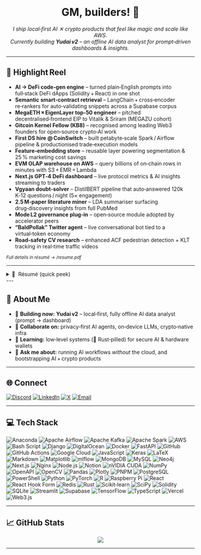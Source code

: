 <!-- -----------------------------------------------------------
📜 PRANAY KUNDU • @pranay5255
----------------------------------------------------------- -->

<h1 align="center">
  GM, builders! 👋
</h1>

<p align="center">
  <em>I ship local‑first AI ✕ crypto products that feel like magic and scale like AWS.<br>
  Currently building <strong>Yudai v2</strong> – an offline AI data analyst for prompt‑driven dashboards & insights.</em>
</p>

---

## 🚀 Highlight Reel
<!-- Quick, brag‑worthy wins that scream “10× builder” -->

- **AI → DeFi code‑gen engine** – turned plain‑English prompts into full‑stack DeFi dApps (Solidity + React) in one shot  
- **Semantic smart‑contract retrieval** – LangChain + cross‑encoder re‑rankers for auto‑validating snippets across a Supabase corpus  
- **MegaETH × EigenLayer top‑50 engineer** – pitched decentralised‑frontend EIP to Vitalik & Sriram (MEGAZU cohort)  
- **Gitcoin Kernel Fellow (KB8)** – recognised among leading Web3 founders for open‑source crypto‑AI work  
- **First DS hire @ CoinSwitch** – built petabyte‑scale Spark / Airflow pipeline & productionised trade‑execution models  
- **Feature‑embedding store** – reusable layer powering segmentation & 25 % marketing cost savings  
- **EVM OLAP warehouse on AWS** – query billions of on‑chain rows in minutes with S3 + EMR + Lambda  
- **Next.js GPT‑4 DeFi dashboard** – live protocol metrics & AI insights streaming to traders  
- **Vgyaan doubt‑solver** – DistilBERT pipeline that auto‑answered 120k K‑12 questions / night (5× engagement)  
- **2.5 M‑paper literature miner** – LDA summariser surfacing drug‑discovery insights from full PubMed  
- **Mode L2 governance plug‑in** – open‑source module adopted by accelerator peers  
- **“BaldPollak” Twitter agent** – live conversational bot tied to a virtual‑token economy  
- **Road‑safety CV research** – enhanced ACF pedestrian detection + KLT tracking in real‑time traffic videos  

<sub>*Full details in&nbsp;résumé → /resume.pdf*</sub>

---
<details>
<summary>📜 &nbsp;Résumé (quick peek)</summary>

> **Senior ML / Crypto Engineer** • 8 yrs in AI, 2 yrs in Web3  
> **Domains:** LLMs, on‑chain analytics, DeFi infra, distributed data systems  
> **Highlights:** Built prompt‑to‑dApp generator, petabyte‑scale EVM OLAP, MEGAETH top‑50, Gitcoin KB8 fellow  
> **Mission:** Democratise AI + crypto tooling through local‑first, privacy‑preserving software.

</details>
---

## 💫 About Me
- 🔭 **Building now:** **Yudai v2** – local‑first, fully offline AI data analyst (prompt → dashboard)  
- 🤝 **Collaborate on:** privacy‑first AI agents, on‑device LLMs, crypto‑native infra  
- 🧠 **Learning:** low‑level systems (🦀 Rust‑pilled) for secure AI & hardware wallets  
- 💬 **Ask me about:** running AI workflows *without* the cloud, and bootstrapping AI + crypto products  

---

## 🌐 Connect
[![Discord](https://img.shields.io/badge/Discord-%237289DA?style=for-the-badge&logo=discord&logoColor=white)](https://discord.gg/pranay5255)
[![LinkedIn](https://img.shields.io/badge/LinkedIn-%230077B5?style=for-the-badge&logo=linkedin&logoColor=white)](https://linkedin.com/in/pranay5255)
[![X](https://img.shields.io/badge/X-%23000000?style=for-the-badge&logo=x&logoColor=white)](https://x.com/pranay5255)
[![Email](https://img.shields.io/badge/Email-D14836?style=for-the-badge&logo=gmail&logoColor=white)](mailto:pranay5255@yahoo.com)

---

## 💻 Tech Stack
<!-- Full union of all technologies you listed – no badge left behind! -->
![Anaconda](https://img.shields.io/badge/Anaconda-%2344A833.svg?style=plastic&logo=anaconda&logoColor=white)
![Apache Airflow](https://img.shields.io/badge/Apache%20Airflow-017CEE?style=plastic&logo=apacheairflow&logoColor=white)
![Apache Kafka](https://img.shields.io/badge/Apache%20Kafka-000?style=plastic&logo=apachekafka)
![Apache Spark](https://img.shields.io/badge/Apache%20Spark-FDEE21?style=plastic&logo=apachespark&logoColor=black)
![AWS](https://img.shields.io/badge/AWS-%23FF9900.svg?style=plastic&logo=amazon-aws&logoColor=white)
![Bash Script](https://img.shields.io/badge/Bash%20Script-%23121011.svg?style=plastic&logo=gnu-bash&logoColor=white)
![Django](https://img.shields.io/badge/Django-%23092E20.svg?style=plastic&logo=django&logoColor=white)
![DigitalOcean](https://img.shields.io/badge/DigitalOcean-%230167ff.svg?style=plastic&logo=digitalocean&logoColor=white)
![Docker](https://img.shields.io/badge/Docker-%230db7ed.svg?style=plastic&logo=docker&logoColor=white)
![FastAPI](https://img.shields.io/badge/FastAPI-005571?style=plastic&logo=fastapi&logoColor=white)
![GitHub](https://img.shields.io/badge/GitHub-%23121011.svg?style=plastic&logo=github&logoColor=white)
![GitHub Actions](https://img.shields.io/badge/GitHub%20Actions-%232671E5.svg?style=plastic&logo=githubactions&logoColor=white)
![Google Cloud](https://img.shields.io/badge/Google%20Cloud-%234285F4.svg?style=plastic&logo=google-cloud&logoColor=white)
![JavaScript](https://img.shields.io/badge/JavaScript-%23323330.svg?style=plastic&logo=javascript&logoColor=%23F7DF1E)
![Keras](https://img.shields.io/badge/Keras-%23D00000.svg?style=plastic&logo=Keras&logoColor=white)
![LaTeX](https://img.shields.io/badge/LaTeX-%23008080.svg?style=plastic&logo=latex&logoColor=white)
![Markdown](https://img.shields.io/badge/Markdown-%23000000.svg?style=plastic&logo=markdown&logoColor=white)
![Matplotlib](https://img.shields.io/badge/Matplotlib-%23ffffff.svg?style=plastic&logo=matplotlib&logoColor=black)
![mlflow](https://img.shields.io/badge/mlflow-%23d9ead3.svg?style=plastic&logo=numpy&logoColor=blue)
![MongoDB](https://img.shields.io/badge/MongoDB-%234ea94b.svg?style=plastic&logo=mongodb&logoColor=white)
![MySQL](https://img.shields.io/badge/MySQL-4479A1.svg?style=plastic&logo=mysql&logoColor=white)
![Neo4j](https://img.shields.io/badge/Neo4j-008CC1.svg?style=plastic&logo=neo4j&logoColor=white)
![Next.js](https://img.shields.io/badge/Next.js-black?style=plastic&logo=next.js&logoColor=white)
![Nginx](https://img.shields.io/badge/Nginx-%23009639.svg?style=plastic&logo=nginx&logoColor=white)
![Node.js](https://img.shields.io/badge/Node.js-6DA55F.svg?style=plastic&logo=node.js&logoColor=white)
![Notion](https://img.shields.io/badge/Notion-%23000000.svg?style=plastic&logo=notion&logoColor=white)
![nVIDIA CUDA](https://img.shields.io/badge/CUDA-000000.svg?style=plastic&logo=nvidia&logoColor=green)
![NumPy](https://img.shields.io/badge/NumPy-%23013243.svg?style=plastic&logo=numpy&logoColor=white)
![OpenAPI](https://img.shields.io/badge/OpenAPI%20Spec-%23000000.svg?style=plastic&logo=openapiinitiative&logoColor=white)
![OpenCV](https://img.shields.io/badge/OpenCV-%23white.svg?style=plastic&logo=opencv&logoColor=white)
![Pandas](https://img.shields.io/badge/Pandas-%23150458.svg?style=plastic&logo=pandas&logoColor=white)
![Plotly](https://img.shields.io/badge/Plotly-%233F4F75.svg?style=plastic&logo=plotly&logoColor=white)
![PNPM](https://img.shields.io/badge/PNPM-%234a4a4a.svg?style=plastic&logo=pnpm&logoColor=f69220)
![PostgreSQL](https://img.shields.io/badge/Postgres-%23316192.svg?style=plastic&logo=postgresql&logoColor=white)
![PowerShell](https://img.shields.io/badge/PowerShell-%235391FE.svg?style=plastic&logo=powershell&logoColor=white)
![Python](https://img.shields.io/badge/Python-3670A0.svg?style=plastic&logo=python&logoColor=ffdd54)
![PyTorch](https://img.shields.io/badge/PyTorch-%23EE4C2C.svg?style=plastic&logo=PyTorch&logoColor=white)
![R](https://img.shields.io/badge/R-%23276DC3.svg?style=plastic&logo=r&logoColor=white)
![Raspberry Pi](https://img.shields.io/badge/Raspberry%20Pi-C51A4A.svg?style=plastic&logo=raspberry-pi&logoColor=white)
![React](https://img.shields.io/badge/React-%2320232a.svg?style=plastic&logo=react&logoColor=%2361DAFB)
![React Hook Form](https://img.shields.io/badge/React%20Hook%20Form-%23EC5990.svg?style=plastic&logo=reacthookform&logoColor=white)
![Redis](https://img.shields.io/badge/Redis-%23DD0031.svg?style=plastic&logo=redis&logoColor=white)
![Rust](https://img.shields.io/badge/Rust-%23000000.svg?style=plastic&logo=rust&logoColor=white)
![Scikit‑learn](https://img.shields.io/badge/Scikit--learn-%23F7931E.svg?style=plastic&logo=scikit-learn&logoColor=white)
![SciPy](https://img.shields.io/badge/SciPy-%230C55A5.svg?style=plastic&logo=scipy&logoColor=white)
![Solidity](https://img.shields.io/badge/Solidity-%23363636.svg?style=plastic&logo=solidity&logoColor=white)
![SQLite](https://img.shields.io/badge/SQLite-%2307405e.svg?style=plastic&logo=sqlite&logoColor=white)
![Streamlit](https://img.shields.io/badge/Streamlit-%23FE4B4B.svg?style=plastic&logo=streamlit&logoColor=white)
![Supabase](https://img.shields.io/badge/Supabase-3ECF8E.svg?style=plastic&logo=supabase&logoColor=white)
![TensorFlow](https://img.shields.io/badge/TensorFlow-%23FF6F00.svg?style=plastic&logo=tensorflow&logoColor=white)
![TypeScript](https://img.shields.io/badge/TypeScript-%23007ACC.svg?style=plastic&logo=typescript&logoColor=white)
![Vercel](https://img.shields.io/badge/Vercel-%23000000.svg?style=plastic&logo=vercel&logoColor=white)
![Web3.js](https://img.shields.io/badge/Web3.js-F16822.svg?style=plastic&logo=web3.js&logoColor=white)

---

## 📈 GitHub Stats

<p align="center">
  <img src="https://github-profile-trophy.vercel.app/?username=pranay5255&theme=radical&no-frame=true&margin-w=4">
</p>

---


<!-- -----------------------------------------------------------
🥷 ᕙ(⇀‸↼‶)ᕗ Built with grit, curiosity & too much ☕
----------------------------------------------------------- -->
